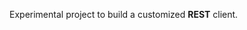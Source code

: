 <html>
	<head>
		<title></title>
	</head>
	<body>
		<p>
			Experimental project to build a customized <strong>REST</strong> client.</p>
	</body>
</html>

